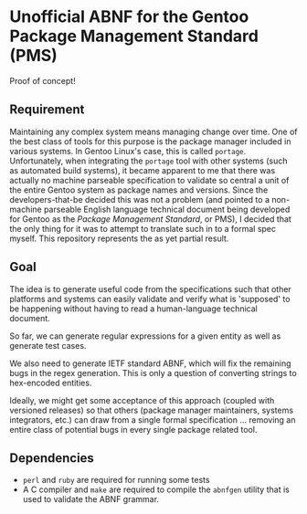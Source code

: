 Unofficial ABNF for the Gentoo Package Management Standard (PMS)
================================================================

Proof of concept!

Requirement
-----------
Maintaining any complex system means managing change over time.
One of the best class of tools for this purpose is the package
manager included in various systems. In Gentoo Linux's case,
this is called `portage`. Unfortunately, when integrating the
`portage` tool with other systems (such as automated build
systems), it became apparent to me that there was actually no
machine parseable specification to validate so central a unit
of the entire Gentoo system as package names and versions.
Since the developers-that-be decided this was not a problem
(and pointed to a non-machine parseable English language
technical document being developed for Gentoo as the *Package
Management Standard*, or PMS), I decided that the only thing
for it was to attempt to translate such in to a formal spec
myself. This repository represents the as yet partial result.

Goal
----
The idea is to generate useful code from the specifications
such that other platforms and systems can easily validate and
verify what is 'supposed' to be happening without having to
read a human-language technical document.

So far, we can generate regular expressions for a given entity
as well as generate test cases.

We also need to generate IETF standard ABNF, which will fix
the remaining bugs in the regex generation.  This is only
a question of converting strings to hex-encoded entities.

Ideally, we might get some acceptance of this 
approach (coupled with versioned releases) so that others
(package manager maintainers, systems integrators, etc.) can 
draw from a single formal specification ... removing an
entire class of potential bugs in every single package
related tool.


Dependencies
------------

 * `perl` and `ruby` are required for running some tests
 * A C compiler and `make` are required to compile the `abnfgen`
   utility that is used to validate the ABNF grammar.
